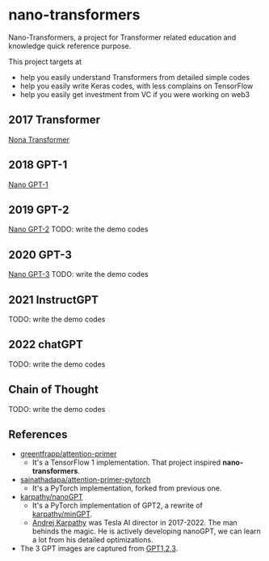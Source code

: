 # nano-transformers
Nano-Transformers, a project for Transformer related education and knowledge quick reference purpose.

This project targets at
- help you easily understand Transformers from detailed simple codes
- help you easily write Keras codes, with less complains on TensorFlow
- help you easily get investment from VC if you were working on web3

## 2017 Transformer

[Nona Transformer](doc/transformer.md)

## 2018 GPT-1

[Nano GPT-1](doc/gpt-1.md)

## 2019 GPT-2

[Nano GPT-2](doc/gpt-2.md)
TODO: write the demo codes

## 2020 GPT-3

[Nano GPT-3](doc/gpt-3.md)
TODO: write the demo codes

## 2021 InstructGPT

TODO: write the demo codes

## 2022 chatGPT

TODO: write the demo codes

## Chain of Thought

TODO: write the demo codes

## References

- [greentfrapp/attention-primer](https://github.com/greentfrapp/attention-primer)
    - It's a TensorFlow 1 implementation. That project inspired **nano-transformers**.
- [sainathadapa/attention-primer-pytorch](https://github.com/sainathadapa/attention-primer-pytorch)
    - It's a PyTorch implementation, forked from previous one.
- [karpathy/nanoGPT](https://github.com/karpathy/nanoGPT)
    - It's a PyTorch implementation of GPT2, a rewrite of [karpathy/minGPT](https://github.com/karpathy/minGPT).
    - [Andrej Karpathy](https://karpathy.ai/) was Tesla AI director in 2017-2022. The man behinds the magic. He is actively developing nanoGPT, we can learn a lot from his detailed optimizations.
- The 3 GPT images are captured from [GPT1,2,3](https://www.linkedin.com/posts/ingliguori_gpt1-gpt2-gpt3-activity-7028774382193774592-xdoj).